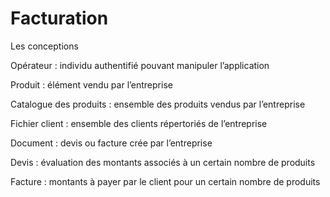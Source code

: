 # Facturation

Les conceptions

Opérateur : individu authentifié pouvant manipuler l’application

Produit : élément vendu par l’entreprise

Catalogue des produits : ensemble des produits vendus par l’entreprise

Fichier client : ensemble des clients répertoriés de l’entreprise

Document : devis ou facture crée par l’entreprise

Devis : évaluation des montants associés à un certain nombre de produits

Facture : montants à payer par le client pour un certain nombre de produits
